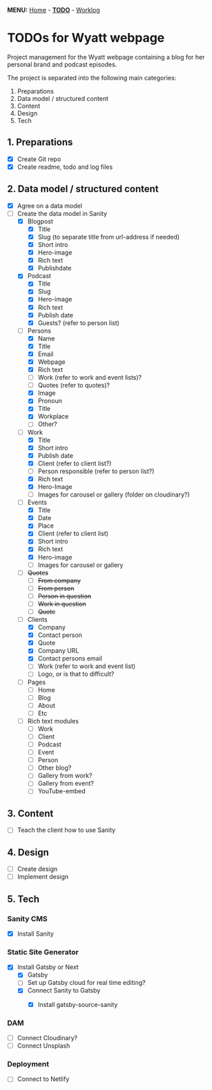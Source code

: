 **MENU:** [Home](/wyatt/index) - [**TODO**](/wyatt/todo) - [Worklog](/wyatt/log)

# TODOs for Wyatt webpage
Project management for the Wyatt webpage containing a blog for her personal brand and podcast episodes.

The project is separated into the following main categories:

1. Preparations
2. Data model / structured content
3. Content
4. Design
5. Tech

## 1. Preparations
- [x] Create Git repo
- [x] Create readme, todo and log files
 
## 2. Data model / structured content
- [x] Agree on a data model
- [ ] Create the data model in Sanity
    - [x] Blogpost
        - [x] Title
        - [x] Slug (to separate title from url-address if needed)
        - [x] Short intro
        - [x] Hero-image
        - [x] Rich text
        - [x] Publishdate
    - [x] Podcast
        - [x] Title
        - [x] Slug
        - [x] Hero-image
        - [x] Rich text
        - [x] Publish date
        - [x] Guests? (refer to person list)
    - [ ] Persons
        - [x] Name
        - [x] Title
        - [x] Email
        - [x] Webpage 
        - [x] Rich text
        - [ ] Work (refer to work and event lists)?
        - [ ] Quotes (refer to quotes)?
        - [x] Image
        - [x] Pronoun
        - [x] Title
        - [x] Workplace
        - [ ] Other?
    - [ ] Work
        - [x] Title
        - [x] Short intro
        - [x] Publish date
        - [x] Client (refer to client list?)
        - [ ] Person responsible (refer to person list?)
        - [x] Rich text
        - [x] Hero-Image
        - [ ] Images for carousel or gallery (folder on cloudinary?)
    - [ ] Events
        - [x] Title
        - [x] Date
        - [x] Place
        - [x] Client (refer to client list)
        - [x] Short intro
        - [x] Rich text
        - [x] Hero-image
        - [ ] Images for carousel or gallery
    - [ ] ~~Quotes~~
        - [ ] ~~From company~~
        - [ ] ~~From person~~
        - [ ] ~~Person in question~~
        - [ ] ~~Work in question~~
        - [ ] ~~Quote~~
    - [ ] Clients
        - [x] Company
        - [x] Contact person
        - [x] Quote
        - [x] Company URL
        - [x] Contact persons email
        - [ ] Work (refer to work and event list)
        - [ ] Logo, or is that to difficult?
    - [ ] Pages
        - [ ] Home
        - [ ] Blog
        - [ ] About
        - [ ] Etc
    - [ ] Rich text modules
        - [ ] Work
        - [ ] Client
        - [ ] Podcast
        - [ ] Event
        - [ ] Person
        - [ ] Other blog?
        - [ ] Gallery from work?
        - [ ] Gallery from event?
        - [ ] YouTube-embed

## 3. Content
- [ ] Teach the client how to use Sanity

## 4. Design
- [ ] Create design
- [ ] Implement design

## 5. Tech

### Sanity CMS
- [x] Install Sanity

### Static Site Generator
- [x] Install Gatsby or Next
    - [x] Gatsby
    - [ ] Set up Gatsby cloud for real time editing?
    - [x] Connect Sanity to Gatsby
        - [x] Install gatsby-source-sanity


### DAM
- [ ] Connect Cloudinary?
- [ ] Connect Unsplash

### Deployment
- [ ] Connect to Netlify
